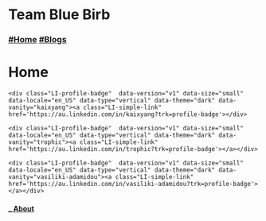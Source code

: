 
<h1>Team Blue Birb</h1>
<nav>
	<h3>
    <a href=" / " >#Home</a>
    <a href=" /blogs.html " >#Blogs</a>
	</h3>
</nav>
<h1>Home</h1>
<div>
	<script type="text/javascript" src="https://platform.linkedin.com/badges/js/profile.js" async defer></script>

	<div class="LI-profile-badge"  data-version="v1" data-size="small" data-locale="en_US" data-type="vertical" data-theme="dark" data-vanity="kaixyang"><a class="LI-simple-link" href='https://au.linkedin.com/in/kaixyang?trk=profile-badge'></div>

	<div class="LI-profile-badge"  data-version="v1" data-size="small" data-locale="en_US" data-type="vertical" data-theme="dark" data-vanity="trophic"><a class="LI-simple-link" href='https://au.linkedin.com/in/trophic?trk=profile-badge'></a></div>

	<div class="LI-profile-badge"  data-version="v1" data-size="small" data-locale="en_US" data-type="vertical" data-theme="dark" data-vanity="vasiliki-adamidou"><a class="LI-simple-link" href='https://au.linkedin.com/in/vasiliki-adamidou?trk=profile-badge'></a></div>
</div>
<footer>
	<nav>
		<div>
			<h4>
				<a href=" /about.html " >	_ About</a>
			</h4>
		</div>
	</nav>
</footer>
